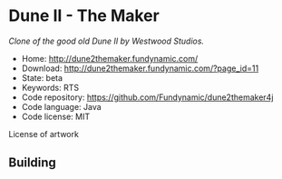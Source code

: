 # Dune II - The Maker

_Clone of the good old Dune II by Westwood Studios._

- Home: http://dune2themaker.fundynamic.com/
- Download: http://dune2themaker.fundynamic.com/?page_id=11
- State: beta
- Keywords: RTS
- Code repository: https://github.com/Fundynamic/dune2themaker4j
- Code language: Java
- Code license: MIT

License of artwork

## Building

